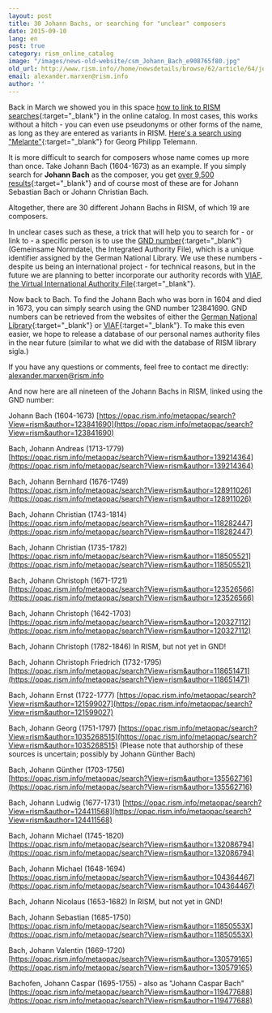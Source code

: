 ```yaml
---
layout: post
title: 30 Johann Bachs, or searching for "unclear" composers
date: 2015-09-10
lang: en
post: true
category: rism_online_catalog
image: "/images/news-old-website/csm_Johann_Bach_e908765f80.jpg"
old_url: http://www.rism.info//home/newsdetails/browse/62/article/64/johann-bach-or-searching-for-unclear-composers.html
email: alexander.marxen@rism.info
author: ''
---
```


Back in March we showed you in this space [how to link to RISM searches](/new_at_rism/2015/03/26/how-can-you-link-to-rism-searches.html){:target="_blank"} in the online catalog. In most cases, this works without a hitch - you can even use pseudonyms or other forms of the name, as long as they are entered as variants in RISM. [Here's a search using "Melante"](https://opac.rism.info/metaopac/search?View=rism&author=Melante){:target="_blank"} for Georg Philipp Telemann.

It is more difficult to search for composers whose name comes up more than once. Take Johann Bach (1604-1673) as an example. If you simply search for **Johann Bach** as the composer, you get [over 9,500 results](https://opac.rism.info/metaopac/search?View=rism&author=Johann+Bach){:target="_blank"} and of course most of these are for Johann Sebastian Bach or Johann Christian Bach.

Altogether, there are 30 different Johann Bachs in RISM, of which 19 are composers.

In unclear cases such as these, a trick that will help you to search for - or link to - a specific person is to use the [GND number](http://www.dnb.de/EN/Standardisierung/GND/gnd.html){:target="_blank"} (Gemeinsame Normdatei, the Integrated Authority File), which is a unique identifier assigned by the German National Library. We use these numbers - despite us being an international project - for technical reasons, but in the future we are planning to better incorporate our authority records with [VIAF, the Virtual International Authority File](http://viaf.org/){:target="_blank"}.

Now back to Bach. To find the Johann Bach who was born in 1604 and died in 1673, you can simply search using the GND number 123841690. GND numbers can be retrieved from the websites of either the [German National Library](https://portal.dnb.de/opac.htm?method=showOptions#top){:target="_blank"} or [VIAF](http://viaf.org/){:target="_blank"}. To make this even easier, we hope to release a database of our personal names authority files in the near future (similar to what we did with the database of RISM library sigla.)

If you have any questions or comments, feel free to contact me directly: [alexander.marxen@rism.info](mailto:alexander.marxen@rism.info)

And now here are all nineteen of the Johann Bachs in RISM, linked using the GND number:

Johann Bach (1604-1673)
[https://opac.rism.info/metaopac/search?View=rism&author=123841690](https://opac.rism.info/metaopac/search?View=rism&author=123841690)

Bach, Johann Andreas (1713-1779)
[https://opac.rism.info/metaopac/search?View=rism&author=139214364](https://opac.rism.info/metaopac/search?View=rism&author=139214364)

Bach, Johann Bernhard (1676-1749)
[https://opac.rism.info/metaopac/search?View=rism&author=128911026](https://opac.rism.info/metaopac/search?View=rism&author=128911026)

Bach, Johann Christian (1743-1814)
[https://opac.rism.info/metaopac/search?View=rism&author=118282447](https://opac.rism.info/metaopac/search?View=rism&author=118282447)

Bach, Johann Christian (1735-1782)
[https://opac.rism.info/metaopac/search?View=rism&author=118505521](https://opac.rism.info/metaopac/search?View=rism&author=118505521)

Bach, Johann Christoph (1671-1721)
[https://opac.rism.info/metaopac/search?View=rism&author=123526566](https://opac.rism.info/metaopac/search?View=rism&author=123526566)

Bach, Johann Christoph (1642-1703)
[https://opac.rism.info/metaopac/search?View=rism&author=120327112](https://opac.rism.info/metaopac/search?View=rism&author=120327112)

Bach, Johann Christoph (1782-1846)
In RISM, but not yet in GND!

Bach, Johann Christoph Friedrich (1732-1795)
[https://opac.rism.info/metaopac/search?View=rism&author=118651471](https://opac.rism.info/metaopac/search?View=rism&author=118651471)

Bach, Johann Ernst (1722-1777)
[https://opac.rism.info/metaopac/search?View=rism&author=121599027](https://opac.rism.info/metaopac/search?View=rism&author=121599027)

Bach, Johann Georg (1751-1797)
[https://opac.rism.info/metaopac/search?View=rism&author=1035268515](https://opac.rism.info/metaopac/search?View=rism&author=1035268515)
(Please note that authorship of these sources is uncertain; possibly by Johann Günther Bach)

Bach, Johann Günther (1703-1756)
[https://opac.rism.info/metaopac/search?View=rism&author=135562716](https://opac.rism.info/metaopac/search?View=rism&author=135562716)

Bach, Johann Ludwig (1677-1731)
[https://opac.rism.info/metaopac/search?View=rism&author=124411568](https://opac.rism.info/metaopac/search?View=rism&author=124411568)

Bach, Johann Michael (1745-1820)
[https://opac.rism.info/metaopac/search?View=rism&author=132086794](https://opac.rism.info/metaopac/search?View=rism&author=132086794)

Bach, Johann Michael (1648-1694)
[https://opac.rism.info/metaopac/search?View=rism&author=104364467](https://opac.rism.info/metaopac/search?View=rism&author=104364467)

Bach, Johann Nicolaus (1653-1682)
In RISM, but not yet in GND!

Bach, Johann Sebastian (1685-1750)
[https://opac.rism.info/metaopac/search?View=rism&author=11850553X](https://opac.rism.info/metaopac/search?View=rism&author=11850553X)

Bach, Johann Valentin (1669-1720)
[https://opac.rism.info/metaopac/search?View=rism&author=130579165](https://opac.rism.info/metaopac/search?View=rism&author=130579165)

Bachofen, Johann Caspar (1695-1755) - also as "Johann Caspar Bach"
[https://opac.rism.info/metaopac/search?View=rism&author=119477688](https://opac.rism.info/metaopac/search?View=rism&author=119477688)

